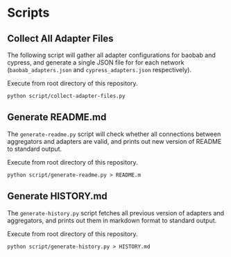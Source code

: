 # Scripts

## Collect All Adapter Files

The following script will gather all adapter configurations for baobab and cypress, and generate a single JSON file for for each network (`baobab_adapters.json` and `cypress_adapters.json` respectively).

Execute from root directory of this repository.

```
python script/collect-adapter-files.py
```

## Generate README.md

The `generate-readme.py` script will check whether all connections between aggregators and adapters are valid, and prints out new version of README to standard output.

Execute from root directory of this repository.

```
python script/generate-readme.py > README.m
```

## Generate HISTORY.md

The `generate-history.py` script fetches all previous version of adapters and aggregators, and prints out them in markdown format to standard output.

Execute from root directory of this repository.

```
python script/generate-history.py > HISTORY.md
```

